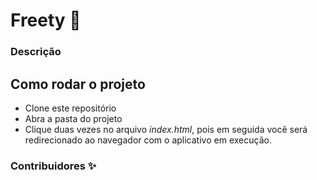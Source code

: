 # Freety :motor_scooter:


### Descrição



## Como rodar o projeto
- Clone este repositório
- Abra a pasta do projeto
- Clique duas vezes no arquivo <i>index.html</i>, pois em seguida você será redirecionado ao navegador com o aplicativo em execução.

### Contribuidores :sparkles:

